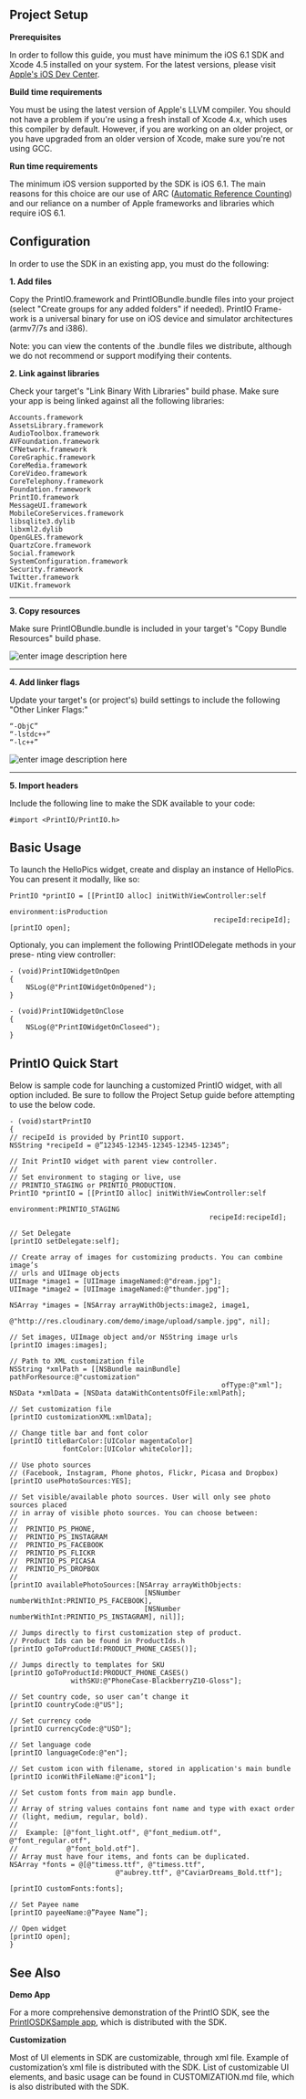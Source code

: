 Project Setup
-------------

**Prerequisites**

In order to follow this guide, you must have minimum the iOS 6.1 SDK and Xcode 4.5 installed on your system. For the latest versions, please visit [Apple's iOS Dev Center][1].


**Build time requirements**

You must be using the latest version of Apple's LLVM compiler. You should not have a problem if you're using a fresh install of Xcode 4.x, which uses this compiler by default. However, if you are working on an older project, or you have upgraded from an older version of Xcode, make sure you're not using GCC.


**Run time requirements**

The minimum iOS version supported by the SDK is iOS 6.1. The main reasons for this choice are our use of ARC ([Automatic Reference Counting][2]) and our reliance on a number of Apple frameworks and libraries which require iOS 6.1.


Configuration
-------------

In order to use the SDK in an existing app, you must do the following: 

**1.  Add files**

Copy the PrintIO.framework and PrintIOBundle.bundle files into your project (select "Create groups for any added folders" if needed). PrintIO Frame- work is a universal binary for use on iOS device and simulator architectures (armv7/7s and i386).

Note: you can view the contents of the .bundle files we distribute, although we do not recommend or support modifying their contents.


**2. Link against libraries**

Check your target's "Link Binary With Libraries" build phase. Make sure your app is being linked against all the following libraries:

    Accounts.framework
    AssetsLibrary.framework
    AudioToolbox.framework
    AVFoundation.framework
    CFNetwork.framework
    CoreGraphic.framework
    CoreMedia.framework
    CoreVideo.framework
    CoreTelephony.framework
    Foundation.framework
    PrintIO.framework
    MessageUI.framework
    MobileCoreServices.framework
    libsqlite3.dylib
    libxml2.dylib
    OpenGLES.framework
    QuartzCore.framework
    Social.framework
    SystemConfiguration.framework
    Security.framework
    Twitter.framework
    UIKit.framework


----------


**3. Copy resources**

Make sure PrintIOBundle.bundle is included in your target's "Copy Bundle Resources" build phase.

![enter image description here][3]


----------


**4. Add linker flags**

Update your target's (or project's) build settings to include the following "Other Linker Flags:"

    “-ObjC”
    “-lstdc++”
    “-lc++”

![enter image description here][4]


----------
**5. Import headers**

Include the following line to make the SDK available to your code:

    #import <PrintIO/PrintIO.h>



Basic Usage
-----------

To launch the HelloPics widget, create and display an instance of HelloPics. You can present it modally, like so:


    PrintIO *printIO = [[PrintIO alloc] initWithViewController:self
                                                   environment:isProduction
                                                      recipeId:recipeId];
    [printIO open];


Optionaly, you can implement the following PrintIODelegate methods in your prese- nting view controller:


    - (void)PrintIOWidgetOnOpen
    {
        NSLog(@"PrintIOWidgetOnOpened");
    }
    
    - (void)PrintIOWidgetOnClose
    {
        NSLog(@"PrintIOWidgetOnCloseed");
    }


PrintIO Quick Start
---------------------

Below is sample code for launching a customized PrintIO widget, with all option included. Be sure to follow the Project Setup guide before attempting to use the below code.

    - (void)startPrintIO 
    {
    // recipeId is provided by PrintIO support.
    NSString *recipeId = @”12345-12345-12345-12345-12345”;
    
    // Init PrintIO widget with parent view controller. 
    //
    // Set environment to staging or live, use 
    // PRINTIO_STAGING or PRINTIO_PRODUCTION. 
    PrintIO *printIO = [[PrintIO alloc] initWithViewController:self
                                                   environment:PRINTIO_STAGING
                                                     recipeId:recipeId];
    
    // Set Delegate
    [printIO setDelegate:self];
    
    // Create array of images for customizing products. You can combine image’s 
    // urls and UIImage objects
    UIImage *image1 = [UIImage imageNamed:@"dream.jpg"];
    UIImage *image2 = [UIImage imageNamed:@"thunder.jpg"];
        
    NSArray *images = [NSArray arrayWithObjects:image2, image1,
        			@"http://res.cloudinary.com/demo/image/upload/sample.jpg", nil];
    
    // Set images, UIImage object and/or NSString image urls
    [printIO images:images];
    
    // Path to XML customization file
    NSString *xmlPath = [[NSBundle mainBundle] pathForResource:@"customization"
                                                        ofType:@"xml"];
    NSData *xmlData = [NSData dataWithContentsOfFile:xmlPath];
        
    // Set customization file
    [printIO customizationXML:xmlData];
    
    // Change title bar and font color
    [printIO titleBarColor:[UIColor magentaColor]
                 fontColor:[UIColor whiteColor]];

    // Use photo sources 
    // (Facebook, Instagram, Phone photos, Flickr, Picasa and Dropbox)
    [printIO usePhotoSources:YES];
    
    // Set visible/available photo sources. User will only see photo sources placed 
    // in array of visible photo sources. You can choose between:
    //
    // 	PRINTIO_PS_PHONE,
    // 	PRINTIO_PS_INSTAGRAM
    // 	PRINTIO_PS_FACEBOOK
    // 	PRINTIO_PS_FLICKR
    // 	PRINTIO_PS_PICASA
    // 	PRINTIO_PS_DROPBOX
    //
    [printIO availablePhotoSources:[NSArray arrayWithObjects:
                                     [NSNumber numberWithInt:PRINTIO_PS_FACEBOOK],
                                     [NSNumber numberWithInt:PRINTIO_PS_INSTAGRAM], nil]];
    
    // Jumps directly to first customization step of product.
    // Product Ids can be found in ProductIds.h
    [printIO goToProductId:PRODUCT_PHONE_CASES()];
    
    // Jumps directly to templates for SKU
    [printIO goToProductId:PRODUCT_PHONE_CASES()
                   withSKU:@"PhoneCase-BlackberryZ10-Gloss"];
    
    // Set country code, so user can’t change it
    [printIO countryCode:@"US"];
    
    // Set currency code
    [printIO currencyCode:@"USD"];
    
    // Set language code
    [printIO languageCode:@"en"];
    
    // Set custom icon with filename, stored in application's main bundle
    [printIO iconWithFileName:@"icon1"];
        
    // Set custom fonts from main app bundle.
    //
    // Array of string values contains font name and type with exact order 
    // (light, medium, regular, bold). 
    //
    // 	Example: [@"font_light.otf", @"font_medium.otf", @"font_regular.otf", 
    // 	          @"font_bold.otf"]. 
    // Array must have four items, and fonts can be duplicated.
    NSArray *fonts = @[@"timess.ttf", @"timess.ttf",
                              @"aubrey.ttf", @"CaviarDreams_Bold.ttf"];
            
    [printIO customFonts:fonts];
        
    // Set Payee name
    [printIO payeeName:@”Payee Name”];
    
    // Open widget
    [printIO open];
    }

See Also
--------


**Demo App**

For a more comprehensive demonstration of the PrintIO SDK, see the [PrintIOSDKSample app][5], which is distributed with the SDK.


**Customization**

Most of UI elements in SDK are customizable, through xml file. Example of customization’s xml file is distributed with the SDK. List of customizable UI elements, and basic usage can be found in CUSTOMIZATION.md file, which is also distributed with the SDK.


  [1]: http://developer.apple.com/devcenter/ios/
  [2]: http://developer.apple.com/library/ios/#releasenotes/ObjectiveC/RN-TransitioningToARC/Introduction/Introduction.html
  [3]: https://lh3.googleusercontent.com/-ulmge2-oWUo/Uu-fUJx7GOI/AAAAAAAABbk/vRlJvKsmWNE/w946-h570-no/Screen+Shot+2014-02-03+at+2.50.32+PM.png
  [4]: https://lh5.googleusercontent.com/-Ai5j-5M3AV4/Uu-fTtJE6KI/AAAAAAAABbg/YEASmrmgk_0/w947-h570-no/Screen+Shot+2014-02-03+at+2.51.20+PM.png
  [5]: https://github.com/printdotio/printio-ios-example